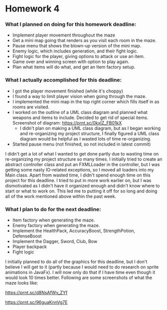 # Homework 4

### What I planned on doing for this homework deadline:
- Implement player movement throughout the maze
- Get a mini map going that renders as you visit each room in the maze.
- Pause menu that shows the blown-up version of the mini map.
- Enemy logic, which includes generation, and their fight logic.
- Fight logic for the player, giving options to attack or use an item.
- Game over and winning screen with option to play again.
- Plan what items will do what, and get an Item factory setup.

### What I actually accomplished for this deadline:
- I got the player movement finished (while it's choppy)
- I found a way to limit player vision when going through the maze.
- I implemented the mini map in the top right corner which fills itself in as rooms are visited.
- I worked on the outline of a UML class diagram and planned what weapons and items to include. Decided to get rid of special items. Screenshot of diagram: https://prnt.sc/0kxIZ_FB01kX
    - I didn't plan on making a UML class diagram, but as I began working and re-organizing my project structure, I finally figured a UML class diagram would be helpful as I wasted lots of time re-organizing.
- Started pause menu (not finished, so not included in latest commit)

I didn't get a lot of what I wanted to get done partly due to wasting time on re-organizing my project structure so many times. I initially tried to create an abstract controller class and put an FXMLLoader in the controller, but I was getting some nasty IO-related exceptions, so I moved all loaders into my Main class. Apart from wasted time, I didn't spend enough time on this project for this deadline. I tried to put in more work earlier on, but I was dismotivated as I didn't have it organized enough and didn't know where to start or what to work on. This led me to putting it off for so long and doing all of the work mentioned above within the past week.

### What I plan to do for the next deadline:
- Item factory when generating the maze.
- Enemy factory when generating the maze.
- Implement the HealthPack, AccuracyBoost, StrengthPotion, DefenseBoost
- Implement the Dagger, Sword, Club, Bow
- Player backpack
- Fight logic

I initially planned to do all of the graphics for this deadline, but I don't believe I will get to it (partly because I would need to do research on sprite animations in JavaFx). I will now only do that if I have time even though it would look 10 times better. Following are some screenshots of what the maze looks like:

https://prnt.sc/d8NsAfWv_ZYf

https://prnt.sc/96guaKnnVg7E
